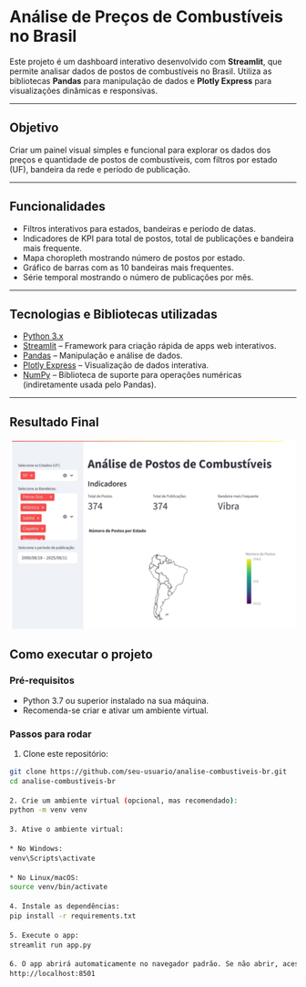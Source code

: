# Análise de Preços de Combustíveis no Brasil

Este projeto é um dashboard interativo desenvolvido com **Streamlit**, que permite analisar dados de postos de combustíveis no Brasil. Utiliza as bibliotecas **Pandas** para manipulação de dados e **Plotly Express** para visualizações dinâmicas e responsivas.

---

## Objetivo

Criar um painel visual simples e funcional para explorar os dados dos preços e quantidade de postos de combustíveis, com filtros por estado (UF), bandeira da rede e período de publicação. 

---

## Funcionalidades

- Filtros interativos para estados, bandeiras e período de datas.
- Indicadores de KPI para total de postos, total de publicações e bandeira mais frequente.
- Mapa choropleth mostrando número de postos por estado.
- Gráfico de barras com as 10 bandeiras mais frequentes.
- Série temporal mostrando o número de publicações por mês.

---

## Tecnologias e Bibliotecas utilizadas

- [Python 3.x](https://www.python.org/)
- [Streamlit](https://streamlit.io/) – Framework para criação rápida de apps web interativos.
- [Pandas](https://pandas.pydata.org/) – Manipulação e análise de dados.
- [Plotly Express](https://plotly.com/python/plotly-express/) – Visualização de dados interativa.
- [NumPy](https://numpy.org/) – Biblioteca de suporte para operações numéricas (indiretamente usada pelo Pandas).

---
## Resultado Final
![Deploy Final](https://github.com/stephaniesouza25/Analise_de_combustiveis/blob/main/Deploy.jpg)

## Como executar o projeto

### Pré-requisitos

- Python 3.7 ou superior instalado na sua máquina.
- Recomenda-se criar e ativar um ambiente virtual.

### Passos para rodar

1. Clone este repositório:

```bash
git clone https://github.com/seu-usuario/analise-combustiveis-br.git
cd analise-combustiveis-br

2. Crie um ambiente virtual (opcional, mas recomendado):
python -m venv venv

3. Ative o ambiente virtual:

* No Windows:
venv\Scripts\activate

* No Linux/macOS:
source venv/bin/activate

4. Instale as dependências:
pip install -r requirements.txt

5. Execute o app:
streamlit run app.py

6. O app abrirá automaticamente no navegador padrão. Se não abrir, acesse:
http://localhost:8501



